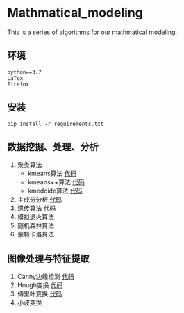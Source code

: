 # Mathmatical_modeling
This is a series of algorithms for our mathmatical modeling.

## 环境
```
python==3.7
LaTex
Firefox
```

## 安装
```
pip install -r requirements.txt
```

## 数据挖掘、处理、分析
1. 聚类算法 
    * kmeans算法 [代码](k_means.py)
    * kmeans++算法 [代码](k_means.py)
    * kmedoide算法 [代码](k_medoide.py)
2. 主成分分析 [代码](pca_algorithm.py)
3. 遗传算法 [代码](gene_algorithm.py)
4. 模拟退火算法
5. 随机森林算法
6. 蒙特卡洛算法

## 图像处理与特征提取
1. Canny边缘检测 [代码](canny.py)
2. Hough变换 [代码](hough_transform.py)
3. 傅里叶变换 [代码](fourier_transform.py)
4. 小波变换


